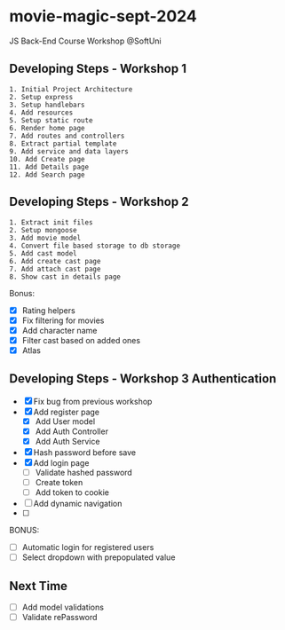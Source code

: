 # movie-magic-sept-2024
JS Back-End Course Workshop @SoftUni

## Developing Steps - Workshop 1
    1. Initial Project Architecture
    2. Setup express
    3. Setup handlebars
    4. Add resources
    5. Setup static route
    6. Render home page
    7. Add routes and controllers
    8. Extract partial template
    9. Add service and data layers 
    10. Add Create page
    11. Add Details page
    12. Add Search page

## Developing Steps - Workshop 2
    1. Extract init files
    2. Setup mongoose
    3. Add movie model
    4. Convert file based storage to db storage
    5. Add cast model
    6. Add create cast page
    7. Add attach cast page
    8. Show cast in details page

Bonus:
 - [x] Rating helpers
 - [x] Fix filtering for movies
 - [x] Add character name
 - [x] Filter cast based on added ones
 - [x] Atlas

## Developing Steps - Workshop 3 Authentication
 - [x] Fix bug from previous workshop
 - [x] Add register page
    - [x] Add User model
    - [x] Add Auth Controller
    - [x] Add Auth Service
 - [x] Hash password before save
 - [x] Add login page
    - [ ] Validate hashed password
    - [ ] Create token
    - [ ] Add token to cookie
 - [ ] Add dynamic navigation
 - [ ] 

 BONUS:
 - [ ] Automatic login for registered users
 - [ ] Select dropdown with prepopulated value

 ## Next Time
 - [ ] Add model validations
 - [ ] Validate rePassword